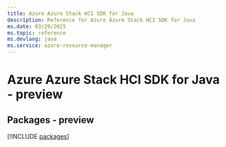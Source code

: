 ```yaml
---
title: Azure Azure Stack HCI SDK for Java
description: Reference for Azure Azure Stack HCI SDK for Java
ms.date: 03/29/2025
ms.topic: reference
ms.devlang: java
ms.service: azure-resource-manager
---
```

# Azure Azure Stack HCI SDK for Java - preview
## Packages - preview
[!INCLUDE [packages](azure-stack-hci-index.md)]
